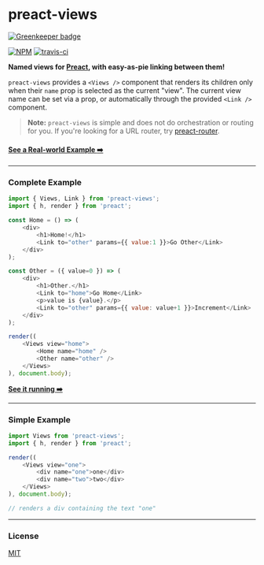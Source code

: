 # preact-views

[![Greenkeeper badge](https://badges.greenkeeper.io/developit/preact-views.svg)](https://greenkeeper.io/)

[![NPM](http://img.shields.io/npm/v/preact-views.svg)](https://www.npmjs.com/package/preact-views)
[![travis-ci](https://travis-ci.org/developit/preact-views.svg)](https://travis-ci.org/developit/preact-views)

**Named views for [Preact], with easy-as-pie linking between them!**

`preact-views` provides a `<Views />` component that renders its children only when their `name` prop is selected as the current "view". The current view name can be set via a prop, or automatically through the provided `<Link />` component.

> **Note:** `preact-views` is simple and does not do orchestration or routing for you. If you're looking for a URL router, try [preact-router](https://github.com/developit/preact-router).

#### [See a Real-world Example :arrow_right:](https://jsfiddle.net/developit/jz95kc33/)

---


### Complete Example

```js
import { Views, Link } from 'preact-views';
import { h, render } from 'preact';

const Home = () => (
	<div>
		<h1>Home!</h1>
		<Link to="other" params={{ value:1 }}>Go Other</Link>
	</div>
);

const Other = ({ value=0 }) => (
	<div>
		<h1>Other.</h1>
		<Link to="home">Go Home</Link>
		<p>value is {value}.</p>
		<Link to="other" params={{ value: value+1 }}>Increment</Link>
	</div>
);

render((
	<Views view="home">
		<Home name="home" />
		<Other name="other" />
	</Views>
), document.body);
```

[**See it running :arrow_right:**](https://jsfiddle.net/developit/jz95kc33/)


---


### Simple Example

```js
import Views from 'preact-views';
import { h, render } from 'preact';

render((
	<Views view="one">
		<div name="one">one</div>
		<div name="two">two</div>
	</Views>
), document.body);

// renders a div containing the text "one"
```


---


### License

[MIT]


[Preact]: https://github.com/developit/preact
[MIT]: http://choosealicense.com/licenses/mit/
